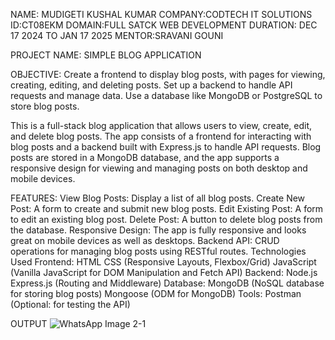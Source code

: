 NAME: MUDIGETI KUSHAL KUMAR
COMPANY:CODTECH IT SOLUTIONS 
ID:CT08EKM
DOMAIN:FULL SATCK WEB DEVELOPMENT
DURATION: DEC 17 2024 TO JAN 17 2025 
MENTOR:SRAVANI GOUNI

PROJECT NAME: SIMPLE BLOG APPLICATION

OBJECTIVE: Create a frontend to display blog posts, with pages for viewing, creating, editing, and deleting posts. Set up a backend to handle API requests and manage data. Use a database like MongoDB or PostgreSQL to store blog posts.

This is a full-stack blog application that allows users to view, create, edit, and delete blog posts. The app consists of a frontend for interacting with blog posts and a backend built with Express.js to handle API requests. Blog posts are stored in a MongoDB database, and the app supports a responsive design for viewing and managing posts on both desktop and mobile devices.

FEATURES: View Blog Posts: Display a list of all blog posts. Create New Post: A form to create and submit new blog posts. Edit Existing Post: A form to edit an existing blog post. Delete Post: A button to delete blog posts from the database. Responsive Design: The app is fully responsive and looks great on mobile devices as well as desktops. Backend API: CRUD operations for managing blog posts using RESTful routes. Technologies Used Frontend: HTML CSS (Responsive Layouts, Flexbox/Grid) JavaScript (Vanilla JavaScript for DOM Manipulation and Fetch API) Backend: Node.js Express.js (Routing and Middleware) Database: MongoDB (NoSQL database for storing blog posts) Mongoose (ODM for MongoDB) Tools: Postman (Optional: for testing the API)

OUTPUT
![WhatsApp Image 2-1](https://github.com/user-attachments/assets/4ff29d4e-96ba-4fed-b20c-5f7fa340dd2a)
